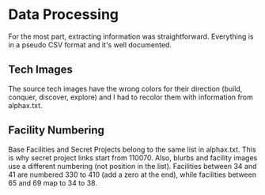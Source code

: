 # Data Processing

For the most part, extracting information was straightforward. Everything is in
a pseudo CSV format and it's well documented.

## Tech Images

The source tech images have the wrong colors for their direction (build,
conquer, discover, explore) and I had to recolor them with information from
alphax.txt.

## Facility Numbering

Base Facilities and Secret Projects belong to the same list in alphax.txt. This
is why secret project links start from 110070. Also, blurbs and facility images
use a different numbering (not position in the list). Facilities between 34 and
41 are numbered 330 to 410 (add a zero at the end), while facilities between 65
and 69 map to 34 to 38.
